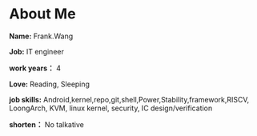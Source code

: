# About Me
  **Name:** Frank.Wang

  **Job:** IT engineer

  **work years：** 4

  **Love:** Reading, Sleeping

  **job skills:** Android,kernel,repo,git,shell,Power,Stability,framework,RISCV, LoongArch, KVM, linux kernel, security, IC design/verification

  **shorten：** No talkative
